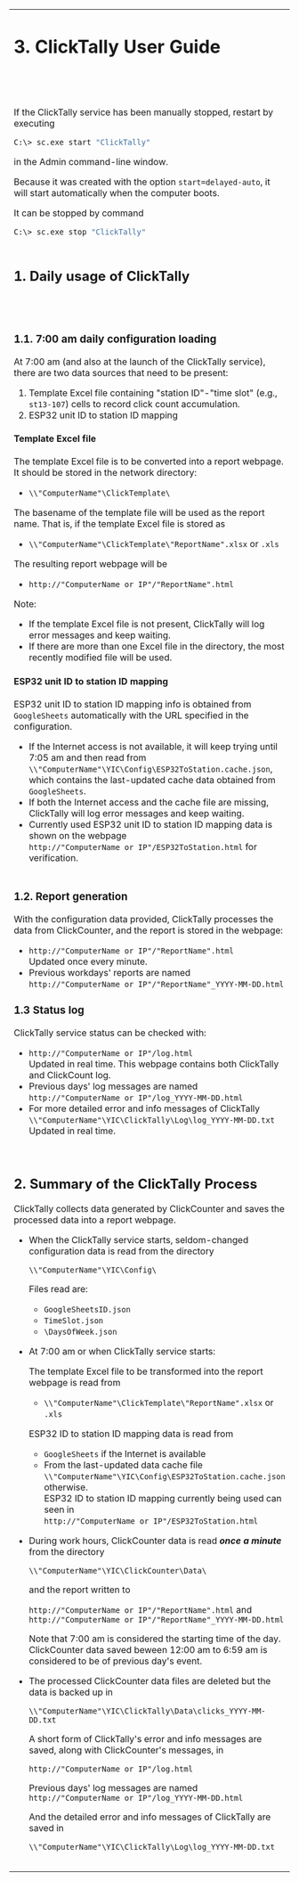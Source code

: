 <table style="border-style: none" >
<tr style="border-style: none">
<td valign="top" width="50%" style="border-style: none">

# 3. ClickTally User Guide

</td>
<td valign="top" width="50%" style="border-style: none">

# 3. Hướng dẫn sử dụng ClickTally

</td>
</tr>

<tr style="border-style: none">
<td valign="top" width="50%" style="border-style: none"></td>
<td valign="top" width="50%" style="border-style: none"></td>
</tr>

<tr style="border-style: none">
<td valign="top" width="50%" style="border-style: none">

If the ClickTally service has been manually stopped, restart by executing

```BASH
C:\> sc.exe start "ClickTally"
```
in the Admin command-line window.

Because it was created with the option `start=delayed-auto`, it will start automatically when the computer boots.

It can be stopped by command

```BASH
C:\> sc.exe stop "ClickTally"
```

</td>
<td valign="top" width="50%" style="border-style: none">

Nếu dịch vụ ClickTally đã bị dừng theo cách thủ công, hãy khởi động lại bằng cách thực thi

```BASH
C:\> sc.exe start "ClickTally"
```
trong Admin command-line window.

Vì nó được tạo bằng tùy chọn `start=delayed-auto` nên nó sẽ tự động khởi động khi máy tính khởi động.

Nó có thể được dừng lại bằng lệnh

```BASH
C:\> sc.exe stop "ClickTally"
```

</td>
</tr>
<tr style="border-style: none">
<td valign="top" width="50%" style="border-style: none">

## 1. Daily usage of ClickTally

</td>
<td valign="top" width="50%" style="border-style: none">

## 1. Phương pháp sử dụng ClickTally mỗi ngày

</td>
</tr>

<tr style="border-style: none">
<td valign="top" width="50%" style="border-style: none"></td>
<td valign="top" width="50%" style="border-style: none"></td>
</tr>

<tr style="border-style: none">
<td valign="top" width="50%" style="border-style: none">

### 1.1. 7:00 am daily configuration loading

At 7:00 am (and also at the launch of the ClickTally service), there are two data sources that need to be present:

1. Template Excel file containing "station ID"-"time slot" (e.g., `st13-107`) cells to record click count accumulation.
2. ESP32 unit ID to station ID mapping

#### Template Excel file

The template Excel file is to be converted into a report webpage. It should be stored in the network directory:

- `\\"ComputerName"\ClickTemplate\`

The basename of the template file will be used as the report name. That is, if the template Excel file is stored as

- `\\"ComputerName"\ClickTemplate\"ReportName".xlsx` or `.xls`

The resulting report webpage will be

- `http://"ComputerName or IP"/"ReportName".html`

Note:

- If the template Excel file is not present, ClickTally will log error messages and keep waiting.
- If there are more than one Excel file in the directory, the most recently modified file will be used.

#### ESP32 unit ID to station ID mapping

ESP32 unit ID to station ID mapping info is obtained from `GoogleSheets` automatically with the URL specified in the configuration.

- If the Internet access is not available, it will keep trying until 7:05 am and then read from `\\"ComputerName"\YIC\Config\ESP32ToStation.cache.json`, which contains the last-updated cache data obtained from `GoogleSheets`.
- If both the Internet access and the cache file are missing,  ClickTally will log error messages and keep waiting.
- Currently used ESP32 unit ID to station ID mapping data is shown on the webpage\
  `http://"ComputerName or IP"/ESP32ToStation.html` for verification.

</td>
<td valign="top" width="50%" style="border-style: none">

### 1.1. Load cấu hình vào lúc 7h sáng hàng ngày

Vào lúc 7 giờ sáng (và cả khi ClickTally service bắt đầu), cần có hai nguồn dữ liệu:

1. Template Tệp Excel chứa các ô "station ID"-"time slot" (ví dụ: `st13-107`) để ghi lại số lần bấm nút tích lũy
2. Bảng chuyển đổi ID đơn vị ESP32 sang ID trạm

#### Template Tệp Excel

Template tệp Excel sẽ được chuyển thành trang web báo cáo. Nó sẽ được lưu trữ trong thư mục mạng:

- `\"ComputerName"\ClickTemplate\`

Tên cơ sở của tệp mẫu sẽ được sử dụng làm tên báo cáo. Tức là, nếu tệp template của Excel được lưu trữ dưới dạng

- `\"ComputerName"\ClickTemplate\"ReportName".xlsx` hoặc `.xls`

Tên trang web báo cáo là

- `http://"ComputerName or IP"/"ReportName".html`

Ghi chú:

- Nếu không có file template Excel, ClickTally sẽ ghi thông báo lỗi và tiếp tục chờ.
- Nếu có nhiều hơn một file Excel trong thư mục thì file sửa đổi gần đây nhất sẽ được sử dụng.

#### Chuyển đổi ID đơn vị ESP32 thành ID trạm

Thông tin ánh xạ ID đơn vị ESP32 tới ID trạm được tự động lấy từ `GoogleSheets` với URL được chỉ định trong cấu hình.

- Nếu không có kết nối Internet, nó sẽ tiếp tục thử cho đến 7:05 sáng rồi đọc từ `\"ComputerName"\YIC\Config\ESP32ToStation.cache.json`, chứa dữ liệu bộ nhớ đệm được cập nhật lần cuối thu được từ `GoogleSheets`.
- Nếu thiếu cả tệp truy cập Internet và tệp bộ đệm, ClickTally sẽ ghi lại các thông báo lỗi khi tiếp tục chờ.
- Bảng chuyển đổi ID đơn vị ESP32 sang ID trạm được hiển thị trên trang web\
  `http://"ComputerName or IP"/ESP32ToStation.html` để xác minh.

</td>
</tr>
<tr style="border-style: none">
<td valign="top" width="50%" style="border-style: none">

### 1.2. Report generation

With the configuration data provided, ClickTally processes the data from ClickCounter, and the report is stored in the webpage:

- `http://"ComputerName or IP"/"ReportName".html`\
  Updated once every minute.
- Previous workdays' reports are named\
  `http://"ComputerName or IP"/"ReportName"_YYYY-MM-DD.html`

### 1.3 Status log

ClickTally service status can be checked with:

- `http://"ComputerName or IP"/log.html`\
  Updated in real time. This webpage contains both ClickTally and ClickCount log.
- Previous days' log messages are named\
  `http://"ComputerName or IP"/log_YYYY-MM-DD.html`
- For more detailed error and info messages of ClickTally\
  `\\"ComputerName"\YIC\ClickTally\Log\log_YYYY-MM-DD.txt`\
  Updated in real time.

</td>
<td valign="top" width="50%" style="border-style: none">

### 1.2. Tạo báo cáo

Với dữ liệu cấu hình được cung cấp, ClickTally xử lý dữ liệu từ ClickCounter và báo cáo trên website:

- `http://"ComputerName or IP"/"ReportName".html`\
  Cập nhật mỗi phút một lần.
- Báo cáo ngày làm việc trước đó có tên\
  `http://"ComputerName or IP"/"ReportName"_YYYY-MM-DD.html`

### 1.3 Nhật ký trạng thái

Trạng thái dịch vụ ClickTally có thể được kiểm tra bằng:

- `http://"ComputerName or IP"/log.html`\
  Cập nhật trong thời gian thực. Trang web này chứa cả nhật ký ClickTally và ClickCount.
- Tin nhắn nhật ký từ những ngày trước được đặt tên\
  `http://"ComputerName or IP"/log_YYYY-MM-DD.html`
- Để biết thêm thông tin và chi tiết lỗi của ClickTally\
  `\\"ComputerName"\YIC\ClickTally\Log\log_YYYY-MM-DD.txt`\
  Cập nhật trong thời gian thực.

</td>
</tr>
<tr style="border-style: none">
<td valign="top" width="50%" style="border-style: none">

## 2. Summary of the ClickTally Process

ClickTally collects data generated by ClickCounter and saves the processed data into a report webpage.

- When the ClickTally service starts, seldom-changed configuration data is read from the directory

   `\\"ComputerName"\YIC\Config\`

  Files read are:
  - `GoogleSheetsID.json`
  - `TimeSlot.json`
  - `\DaysOfWeek.json`

- At 7:00 am or when ClickTally service starts:
  
  The template Excel file to be transformed into the report webpage is read from

  - `\\"ComputerName"\ClickTemplate\"ReportName".xlsx` or `.xls`

  ESP32 ID to station ID mapping data is read from

  - `GoogleSheets` if the Internet is available
  - From the last-updated data cache file `\\"ComputerName"\YIC\Config\ESP32ToStation.cache.json` otherwise.\
    ESP32 ID to station ID mapping currently being used can seen in\
    `http://"ComputerName or IP"/ESP32ToStation.html`

- During work hours, ClickCounter data is read ___once a minute___ from the directory

  `\\"ComputerName"\YIC\ClickCounter\Data\`

  and the report written to

  `http://"ComputerName or IP"/"ReportName".html` and\
  `http://"ComputerName or IP"/"ReportName"_YYYY-MM-DD.html`

  Note that 7:00 am is considered the starting time of the day. ClickCounter data saved beween 12:00 am to 6:59 am is considered to be of previous day's event.

- The processed ClickCounter data files are deleted but the data is backed up in

  `\\"ComputerName"\YIC\ClickTally\Data\clicks_YYYY-MM-DD.txt`

  A short form of ClickTally's error and info messages are saved, along with ClickCounter's messages, in

  `http://"ComputerName or IP"/log.html`

  Previous days' log messages are named\
  `http://"ComputerName or IP"/log_YYYY-MM-DD.html`

  And the detailed error and info messages of ClickTally are saved in

  `\\"ComputerName"\YIC\ClickTally\Log\log_YYYY-MM-DD.txt`

</td>
<td valign="top" width="50%" style="border-style: none">

## 2. Tóm tắt quy trình ClickTally

ClickTally thu thập dữ liệu do ClickCounter tạo và lưu dữ liệu đã xử lý vào trang web báo cáo.

- Khi dịch vụ ClickTally khởi động, dữ liệu cấu hình hiếm khi thay đổi sẽ được đọc từ thư mục

   `\\"ComputerName"\YIC\Config\`

  Các tập tin được đọc là:
  - `GoogleSheetsID.json`
  - `TimeSlot.json`
  - `\DaysOfWeek.json`

- Lúc 7 giờ sáng hoặc khi ClickTally service bắt đầu:
  
  File template Excel sẽ được chuyển thành trang web báo cáo

  - `\\"ComputerName"\ClickTemplate\"ReportName".xlsx` hoặc `.xls`

  Bảng chuyển đổi ID ESP32 sang ID trạm được đọc từ

  - `GoogleSheets` nếu có Internet
  - Từ tệp bộ nhớ đệm dữ liệu được cập nhật lần cuối `\"ComputerName"\YIC\Config\ESP32ToStation.cache.json` nếu không.\
    Có thể xem ánh xạ của ID ESP32 tới ID trạm hiện đang sử dụng trong\
    `http://"ComputerName or IP"/ESP32ToStation.html`

- Trong giờ làm việc, dữ liệu ClickCounter được đọc ___mỗi phút một lần___ từ thư mục

  `\\"ComputerName"\YIC\ClickCounter\Data\`

  và báo cáo được lưu trong tập tin

  `http://"ComputerName or IP"/"ReportName".html` và\
  `http://"ComputerName or IP"/"ReportName"_YYYY-MM-DD.html`


  Lưu ý rằng 7 giờ sáng được coi là thời điểm bắt đầu một ngày mới. Dữ liệu ClickCounter được lưu từ 12:00 sáng đến 6:59 sáng được coi là từ các sự kiện của ngày hôm trước.

- Tệp dữ liệu ClickCounter đã xử lý sẽ bị xóa nhưng dữ liệu được sao lưu

  `\\"ComputerName"\YIC\ClickTally\Data\clicks_YYYY-MM-DD.txt`

  Một dạng thông tin ClickTally ngắn gọn và thông báo lỗi được lưu trữ cùng với thông báo ClickCounter

  `http://"ComputerName or IP"/log.html`

  Tệp nhật ký của ngày hôm trước có tên\
  `http://"ComputerName or IP"/log_YYYY-MM-DD.html`

  Và các thông báo và chi tiết lỗi ClickTally chi tiết được lưu trong

  `\\"ComputerName"\YIC\ClickTally\Log\log_YYYY-MM-DD.txt`

</td>
</tr>
</table>
